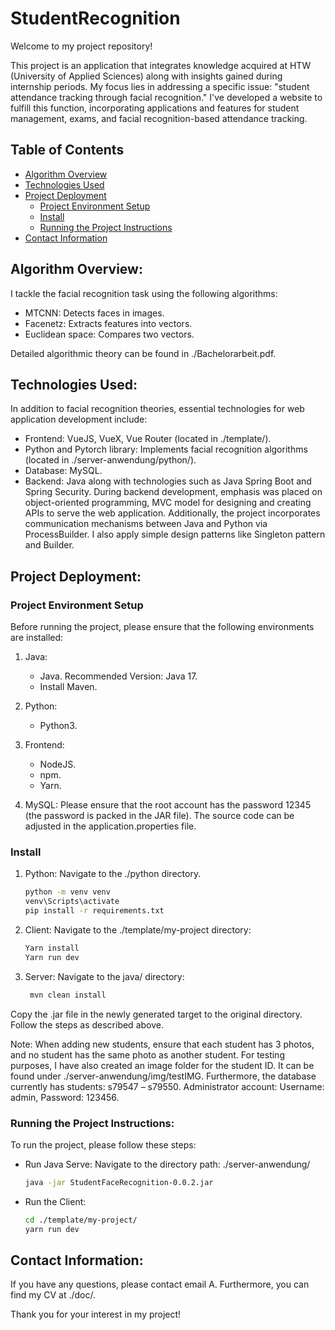 # StudentRecognition
Welcome to my project repository!

This project is an application that integrates knowledge acquired at HTW (University of Applied Sciences) along with insights gained during internship periods. My focus lies in addressing a specific issue: "student attendance tracking through facial recognition." I've developed a website to fulfill this function, incorporating applications and features for student management, exams, and facial recognition-based attendance tracking.
## Table of Contents
- [Algorithm Overview](#algorithm-overview)
- [Technologies Used](#technologies-used)
- [Project Deployment](#project-deployment)
  - [Project Environment Setup](#project-environment-setup)
  - [Install](#install)
  - [Running the Project Instructions](#running-the-project-instructions)
- [Contact Information](#contact-information)

## Algorithm Overview:

I tackle the facial recognition task using the following algorithms:
- MTCNN: Detects faces in images.
- Facenetz: Extracts features into vectors.
- Euclidean space: Compares two vectors.
  
Detailed algorithmic theory can be found in ./Bachelorarbeit.pdf.

## Technologies Used:

In addition to facial recognition theories, essential technologies for web application development include:
- Frontend: VueJS, VueX, Vue Router (located in ./template/).
- Python and Pytorch library: Implements facial recognition algorithms (located in ./server-anwendung/python/).
- Database: MySQL.
- Backend: Java along with technologies such as Java Spring Boot and Spring Security.
During backend development, emphasis was placed on object-oriented programming, MVC model for designing and creating APIs to serve the web application. Additionally, the project incorporates communication mechanisms between Java and Python via ProcessBuilder. I also apply simple design patterns like Singleton pattern and Builder.

## Project Deployment:

### Project Environment Setup

Before running the project, please ensure that the following environments are installed:

1. Java:
   - Java. Recommended Version: Java 17.
   - Install Maven.

2. Python:
   - Python3.

3. Frontend:
   - NodeJS.
   - npm.
   - Yarn.

4. MySQL:
   Please ensure that the root account has the password 12345 (the password is packed in the JAR file). The source code can be adjusted in the application.properties file.

### Install
1. Python: Navigate to the ./python directory.
   ```bash
   python -m venv venv
   venv\Scripts\activate
   pip install -r requirements.txt
2. Client: Navigate to the ./template/my-project directory:
   ```bash
   Yarn install
   Yarn run dev
4. Server: Navigate to the java/ directory:
   ```bash
    mvn clean install
Copy the .jar file in the newly generated target to the original directory. Follow the steps as described above.

Note: When adding new students, ensure that each student has 3 photos, and no student has the same photo as another student. For testing purposes, I have also created an image folder for the student ID. It can be found under ./server-anwendung/img/testIMG.
Furthermore, the database currently has students: s79547 – s79550.
Administrator account: Username: admin, Password: 123456.

### Running the Project Instructions:

To run the project, please follow these steps:
- Run Java Serve: Navigate to the directory path: ./server-anwendung/
  ```bash
  java -jar StudentFaceRecognition-0.0.2.jar
- Run the Client:
  ```bash
  cd ./template/my-project/
  yarn run dev

## Contact Information:

If you have any questions, please contact email A.
Furthermore, you can find my CV at ./doc/.

Thank you for your interest in my project!
